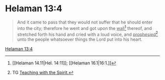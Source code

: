 # Helaman 13:4

> And it came to pass that they would not suffer that he should enter into the city; therefore he went and got upon the <u>wall</u>[^a] thereof, and stretched forth his hand and cried with a loud voice, and <u>prophesied</u>[^b] unto the people whatsoever things the Lord put into his heart.

[Helaman 13:4](https://www.churchofjesuschrist.org/study/scriptures/bofm/hel/13?lang=eng&id=p4#p4)


[^a]: [[Helaman 14.11|Hel. 14:11]]; [[Helaman 16.1|16:1.]]
[^b]: TG [Teaching with the Spirit.](https://www.churchofjesuschrist.org/study/scriptures/tg/teaching-with-the-spirit?lang=eng)
